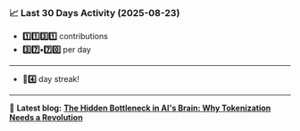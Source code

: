 <!--START_STATS-->
### 📈 Last 30 Days Activity (2025-08-23)  
- **1️⃣1️⃣3️⃣1️⃣** contributions  
- **3️⃣7️⃣•7️⃣0️⃣** per day
---
- **🎱4️⃣** day streak!
---
📝 **Latest blog:** [**The Hidden Bottleneck in AI's Brain: Why Tokenization Needs a Revolution**](https://andriak.com/blog/tokenization-revolution)
<!--END_STATS-->
